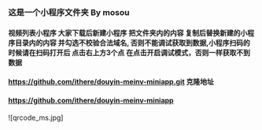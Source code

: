 ### 这是一个小程序文件夹 By mosou
#### 视频列表小程序 大家下载后新建小程序 把文件夹内的内容 复制后替换新建的小程序目录内的内容 并勾选不校验合法域名, 否则不能调试获取到数据,小程序扫码的时候请在扫码打开后 点击右上方3个点 在点击开启调试模式，否则一样获取不到数据
#### https://github.com/ithere/douyin-meinv-miniapp.git  克隆地址
#### https://github.com/ithere/douyin-meinv-miniapp
![qrcode_ms.jpg]
